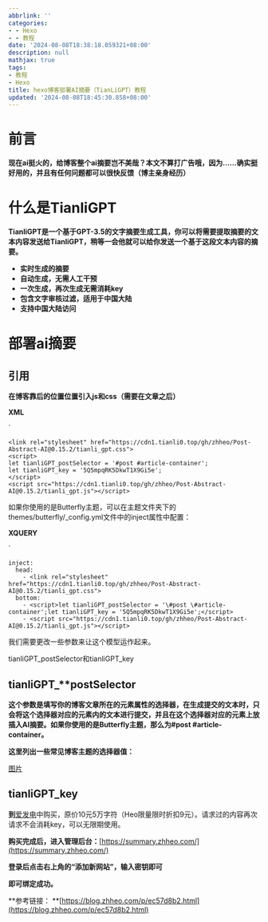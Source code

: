 ```yaml
---
abbrlink: ''
categories:
- - Hexo
- - 教程
date: '2024-08-08T18:38:18.059321+08:00'
description: null
mathjax: true
tags:
- 教程
- Hexo
title: hexo博客部署AI摘要（TianLiGPT）教程
updated: '2024-08-08T18:45:30.858+08:00'
---
```

# **前言**

**现在ai挺火的，给博客整个ai摘要岂不美哉？本文不算打广告哦，因为……确实挺好用的，并且有任何问题都可以很快反馈（博主亲身经历）**

# **什么是TianliGPT**

**TianliGPT是一个基于GPT-3.5的文字摘要生成工具，你可以将需要提取摘要的文本内容发送给TianliGPT，稍等一会他就可以给你发送一个基于这段文本内容的摘要。**

* **实时生成的摘要**
* **自动生成，无需人工干预**
* **一次生成，再次生成无需消耗key**
* **包含文字审核过滤，适用于中国大陆**
* **支持中国大陆访问**

# **部署ai摘要**

## **引用**

**在博客靠后的位置位置引入js和css（需要在文章之后）**

**XML**

`

```
<link rel="stylesheet" href="https://cdn1.tianli0.top/gh/zhheo/Post-Abstract-AI@0.15.2/tianli_gpt.css">  
<script>  
let tianliGPT_postSelector = '#post #article-container';  
let tianliGPT_key = '5Q5mpqRK5DkwT1X9Gi5e';  
</script>  
<script src="https://cdn1.tianli0.top/gh/zhheo/Post-Abstract-AI@0.15.2/tianli_gpt.js"></script>
````

如果你使用的是Butterfly主题，可以在主题文件夹下的themes/butterfly/\_config.yml文件中的inject属性中配置：

**XQUERY**

`

```
inject:  
  head:  
  	- <link rel="stylesheet" href="https://cdn1.tianli0.top/gh/zhheo/Post-Abstract-AI@0.15.2/tianli_gpt.css">  
  bottom:  
  	- <script>let tianliGPT_postSelector = '\#post \#article-container';let tianliGPT_key = '5Q5mpqRK5DkwT1X9Gi5e';</script>  
	- <script src="https://cdn1.tianli0.top/gh/zhheo/Post-Abstract-AI@0.15.2/tianli_gpt.js"></script>
````

我们需要更改一些参数来让这个模型运作起来。

tianliGPT\_postSelector和tianliGPT\_key

## tianliGPT\_**postSelector

**这个参数是填写你的博客文章所在的元素属性的选择器，在生成提交的文本时，只会将这个选择器对应的元素内的文本进行提交，并且在这个选择器对应的元素上放插入AI摘要。如果你使用的是Butterfly主题，那么为#post #article-container。**

**这里列出一些常见博客主题的选择器值：**

[图片](https://picst.sunbangyan.cn/2023/11/24/448b4c69c6782f59f4e6e5370ecacb06.jpeg)

## **tianliGPT\_**key****

**到**[爱发电](https://afdian.net/item/f18c2e08db4411eda2f25254001e7c00)中购买，原价10元5万字符（Heo限量限时折扣9元）。请求过的内容再次请求不会消耗key，可以无限期使用。

**购买完成后，进入管理后台：**[https://summary.zhheo.com/](https://summary.zhheo.com/)

**登录后点击右上角的“添加新网站”，输入密钥即可**

**即可绑定成功。**

**参考链接： **[https://blog.zhheo.com/p/ec57d8b2.html](https://blog.zhheo.com/p/ec57d8b2.html)
